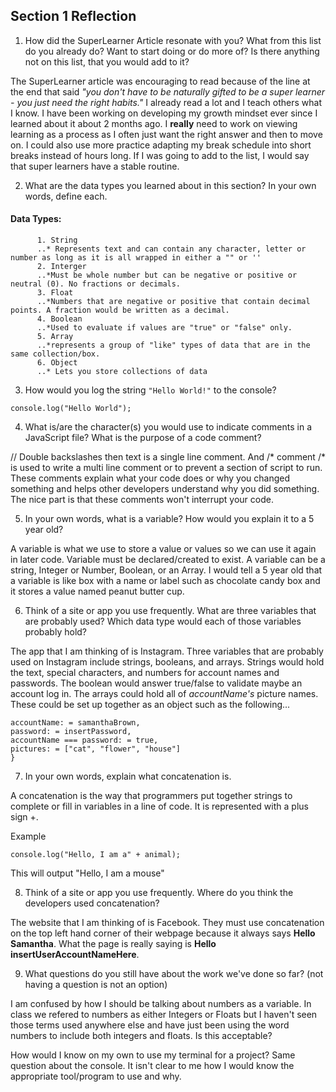 ## Section 1 Reflection

1. How did the SuperLearner Article resonate with you? What from this list do you already do? Want to start doing or do more of? Is there anything not on this list, that you would add to it?

The SuperLearner article was encouraging to read because of the line at the end that said *"you don't have to be naturally gifted to be a super learner - you just need the right habits."* I already read a lot and I teach others what I know. I have been working on developing my growth mindset ever since I learned about it about 2 months ago. I **really** need to work on viewing learning as a process as I often just want the right answer and then to move on. I could also use more practice adapting my break schedule into short breaks instead of hours long. If I was going to add to the list, I would say that super learners have a stable routine.  

2. What are the data types you learned about in this section? In your own words, define each.
#### Data Types:
          1. String
          ..* Represents text and can contain any character, letter or number as long as it is all wrapped in either a "" or ''
          2. Interger
          ..*Must be whole number but can be negative or positive or neutral (0). No fractions or decimals.
          3. Float
          ..*Numbers that are negative or positive that contain decimal points. A fraction would be written as a decimal.
          4. Boolean
          ..*Used to evaluate if values are "true" or "false" only.  
          5. Array
          ..*represents a group of "like" types of data that are in the same collection/box.
          6. Object
          ..* Lets you store collections of data

3. How would you log the string `"Hello World!"` to the console?

`console.log("Hello World");`

4. What is/are the character(s) you would use to indicate comments in a JavaScript file? What is the purpose of a code comment?

// Double backslashes then text is a single line comment. And /* comment /* is used to write a multi line comment or to prevent a section of script to run. These comments explain what your code does or why you changed something and helps other developers understand why you did something. The nice part is that these comments won't interrupt your code.

5. In your own words, what is a variable? How would you explain it to a 5 year old?

A variable is what we use to store a value or values so we can use it again in later code. Variable must be declared/created to exist. A variable can be a string, Integer or Number, Boolean, or an Array. I would tell a 5 year old that a variable is like box with a name or label such as chocolate candy box and it stores a value named peanut butter cup.

6. Think of a site or app you use frequently. What are three variables that are probably used? Which data type would each of those variables probably hold?

The app that I am thinking of is Instagram. Three variables that are probably used on Instagram include strings, booleans, and arrays. Strings would hold the text, special characters, and numbers for account names and passwords. The boolean would answer true/false to validate maybe an account log in. The arrays could hold all of *accountName's* picture names. These could be set up together as an object such as the following...

```var samanthaBrown = {
accountName: = samanthaBrown,
password: = insertPassword,
accountName === password: = true,
pictures: = ["cat", "flower", "house"]
}
```

7. In your own words, explain what concatenation is.

A concatenation is the way that programmers put together strings to complete or fill in variables in a line of code. It is represented with a plus sign +.

Example
```var animal = mouse;
console.log("Hello, I am a" + animal);
```
This will output "Hello, I am a mouse"

8. Think of a site or app you use frequently. Where do you think the developers used concatenation?

The website that I am thinking of is Facebook. They must use concatenation on the top left hand corner of their webpage because it always says **Hello Samantha**. What the page is really saying is **Hello insertUserAccountNameHere**.

9. What questions do you still have about the work we've done so far? (not having a question is not an option)

I am confused by how I should be talking about numbers as a variable. In class we refered to numbers as either Integers or Floats but I haven't seen those terms used anywhere else and have just been using the word numbers to include both integers and floats. Is this acceptable?

 How would I know on my own to use my terminal for a project? Same question about the console. It isn't clear to me how I would know the appropriate tool/program to use and why. 

